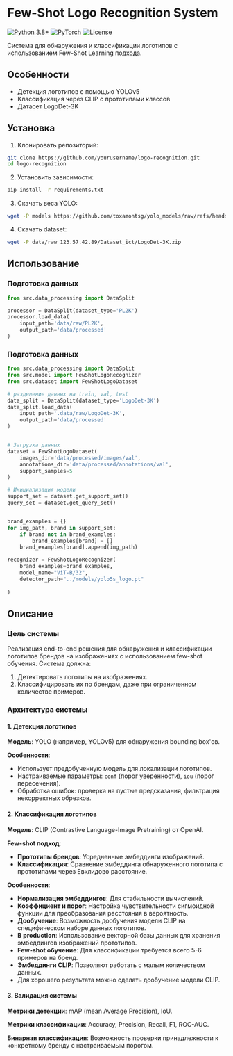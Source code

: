 # Few-Shot Logo Recognition System

[![Python 3.8+](https://img.shields.io/badge/python-3.8+-blue.svg)](https://www.python.org/downloads/)
[![PyTorch](https://img.shields.io/badge/PyTorch-1.12+-red.svg)](https://pytorch.org/)
[![License](https://img.shields.io/badge/license-MIT-green.svg)](LICENSE)

Система для обнаружения и классификации логотипов с использованием Few-Shot Learning подхода.

## Особенности
- Детекция логотипов с помощью YOLOv5
- Классификация через CLIP с прототипами классов
- Датасет LogoDet-3K


## Установка
1. Клонировать репозиторий:
```bash
git clone https://github.com/yourusername/logo-recognition.git
cd logo-recognition
```

2. Установить зависимости:
```bash
pip install -r requirements.txt
```

3. Скачать веса YOLO:
```bash
wget -P models https://github.com/toxamontsg/yolo_models/raw/refs/heads/main/yolo5s_logo.pt
```

4. Скачать dataset:
```bash
wget -P data/raw 123.57.42.89/Dataset_ict/LogoDet-3K.zip
```

## Использование

### Подготовка данных

```python
from src.data_processing import DataSplit

processor = DataSplit(dataset_type='PL2K')
processor.load_data(
    input_path='data/raw/PL2K',
    output_path='data/processed'
)
```

### Подготовка данных

```python
from src.data_processing import DataSplit
from src.model import FewShotLogoRecognizer
from src.dataset import FewShotLogoDataset

# разделение данных на train, val, test 
data_split = DataSplit(dataset_type='LogoDet-3K')
data_split.load_data(
    input_path='.data/raw/LogoDet-3K',
    output_path='data/processed'
)


# Загрузка данных
dataset = FewShotLogoDataset(
    images_dir='data/processed/images/val',
    annotations_dir='data/processed/annotations/val',
    support_samples=5
)

# Инициализация модели
support_set = dataset.get_support_set()
query_set = dataset.get_query_set()


brand_examples = {}
for img_path, brand in support_set:
    if brand not in brand_examples:
        brand_examples[brand] = []
    brand_examples[brand].append(img_path)

recognizer = FewShotLogoRecognizer(
    brand_examples=brand_examples,
    model_name="ViT-B/32",
    detector_path="../models/yolo5s_logo.pt"
    
)

```

## Описание


### Цель системы

Реализация end-to-end решения для обнаружения и классификации логотипов брендов на изображениях с использованием few-shot обучения. Система должна:

1. Детектировать логотипы на изображениях.
2. Классифицировать их по брендам, даже при ограниченном количестве примеров.


### Архитектура системы

#### 1. Детекция логотипов

**Модель**: YOLO (например, YOLOv5) для обнаружения bounding box'ов.

**Особенности**:
- Использует предобученную модель для локализации логотипов.
- Настраиваемые параметры: `conf` (порог уверенности), `iou` (порог пересечения).
- Обработка ошибок: проверка на пустые предсказания, фильтрация некорректных обрезков.

#### 2. Классификация логотипов

**Модель**: CLIP (Contrastive Language-Image Pretraining) от OpenAI.

**Few-shot подход**:
- **Прототипы брендов**: Усредненные эмбеддинги изображений.
- **Классификация**: Сравнение эмбеддинга обнаруженного логотипа с прототипами через Евклидово расстояние.

**Особенности**:
- **Нормализация эмбеддингов**: Для стабильности вычислений.
- **Коэффициент и порог**: Настройка чувствительности сигмоидной функции для преобразования расстояния в вероятность.
- **Дообучение**: Возможность дообучения модели CLIP на специфическом наборе данных логотипов.
- **В production**: Использование векторной базы данных для хранения эмбеддингов изображений прототипов.
- **Few-shot обучение**: Для классификации требуется всего 5-6 примеров на бренд.
- **Эмбеддинги CLIP**: Позволяют работать с малым количеством данных.
- Для хорошего результата можно сделать дообучение модели CLIP.

#### 3. Валидация системы

**Метрики детекции**: mAP (mean Average Precision), IoU.

**Метрики классификации**: Accuracy, Precision, Recall, F1, ROC-AUC.

**Бинарная классификация**: Возможность проверки принадлежности к конкретному бренду с настраиваемым порогом.